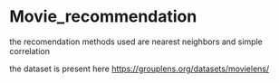 # Movie_recommendation
the recomendation methods used are nearest neighbors and simple correlation 

the dataset is present here https://grouplens.org/datasets/movielens/

